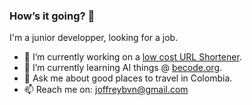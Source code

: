 ### How’s it going? 👋

I'm a junior developper, looking for a job.

- 🔭 I’m currently working on a [low cost URL Shortener](oxi.cx).
- 🌱 I’m currently learning AI things @ [becode.org](https://becode.org).
- 💬 Ask me about good places to travel in Colombia.
- 📫 Reach me on: [joffreybvn@gmail.com](mailto:joffreybvn@gmail.com)

<!--
**Joffreybvn/Joffreybvn** is a ✨ _special_ ✨ repository because its `README.md` (this file) appears on your GitHub profile.

Here are some ideas to get you started:

- 🔭 I’m currently working on a [low cost URL Shortener](oxi.cx).
- 🌱 I’m currently learning ...
- 👯 I’m looking to collaborate on ...
- 🤔 I’m looking for help with ...
- 💬 Ask me about ...
- 📫 How to reach me: ...
- 😄 Pronouns: ...
- ⚡ Fun fact: ...
-->
